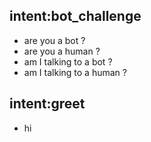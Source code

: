 ## intent:bot_challenge
- are you a bot ?
- are you a human ?
- am I talking to a bot ?
- am I talking to a human ?

## intent:greet
- hi
